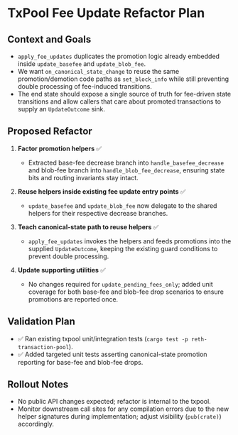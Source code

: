# TxPool Fee Update Refactor Plan

## Context and Goals
- `apply_fee_updates` duplicates the promotion logic already embedded inside `update_basefee` and `update_blob_fee`.
- We want `on_canonical_state_change` to reuse the same promotion/demotion code paths as `set_block_info` while still preventing double processing of fee-induced transitions.
- The end state should expose a single source of truth for fee-driven state transitions and allow callers that care about promoted transactions to supply an `UpdateOutcome` sink.

## Proposed Refactor
1. **Factor promotion helpers** ✅
   - Extracted base-fee decrease branch into `handle_basefee_decrease` and blob-fee branch into `handle_blob_fee_decrease`, ensuring state bits and routing invariants stay intact.

2. **Reuse helpers inside existing fee update entry points** ✅
   - `update_basefee` and `update_blob_fee` now delegate to the shared helpers for their respective decrease branches.

3. **Teach canonical-state path to reuse helpers** ✅
   - `apply_fee_updates` invokes the helpers and feeds promotions into the supplied `UpdateOutcome`, keeping the existing guard conditions to prevent double processing.

4. **Update supporting utilities** ✅
   - No changes required for `update_pending_fees_only`; added unit coverage for both base-fee and blob-fee drop scenarios to ensure promotions are reported once.

## Validation Plan
- ✅ Ran existing txpool unit/integration tests (`cargo test -p reth-transaction-pool`).
- ✅ Added targeted unit tests asserting canonical-state promotion reporting for base-fee and blob-fee drops.

## Rollout Notes
- No public API changes expected; refactor is internal to the txpool.
- Monitor downstream call sites for any compilation errors due to the new helper signatures during implementation; adjust visibility (`pub(crate)`) accordingly.
